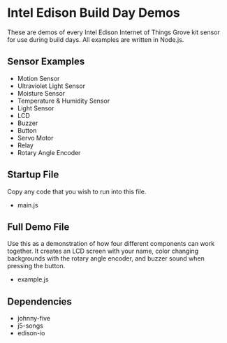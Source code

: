 Intel Edison Build Day Demos
===========================================

These are demos of every Intel Edison Internet of Things Grove kit sensor for use during build days.  All examples are written in Node.js.

Sensor Examples
------------

* Motion Sensor
* Ultraviolet Light Sensor
* Moisture Sensor
* Temperature & Humidity Sensor
* Light Sensor
* LCD
* Buzzer
* Button
* Servo Motor
* Relay
* Rotary Angle Encoder


Startup File
-------------------

Copy any code that you wish to run into this file.

* main.js

Full Demo File
-------------------

Use this as a demonstration of how four different components can work together.  It creates an LCD screen with your name, color changing backgrounds with the rotary angle encoder, and buzzer sound when pressing the button.

* example.js

Dependencies
-------------------

* johnny-five
* j5-songs
* edison-io